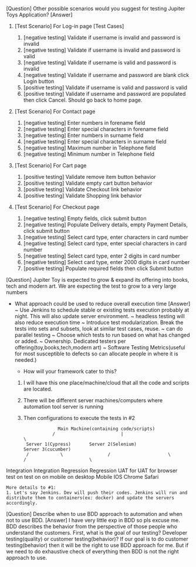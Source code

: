 [Question] Other possible scenarios would you suggest for testing Jupiter Toys Application?
  [Answer]
  1. [Test Scenario] For Log-in page
      [Test Cases]
      1. [negative testing] Validate if username is invalid and password is invalid
      2. [negative testing] Validate if username is invalid and password is valid
      3. [negative testing] Validate if username is valid and password is invalid
      4. [negative testing] Validate if username and password are blank click Login button
      5. [positive testing] Validate if username is valid and password is valid
      6. [positive testing] Validate if username and password are populated then click Cancel. Should go back to home page.

  2. [Test Scenario] For Contact page
     1. [negative testing] Enter numbers in forename field
     2. [negative testing] Enter special characters in forename field
     3. [negative testing] Enter numbers in surname field
     4. [negative testing] Enter special characters in surname field
     5. [negative testing] Maximum number in Telephone field
     6. [negative testing] Minimum number in Telephone field

  3. [Test Scenario] For Cart page
     1. [positive testing] Validate remove item button behavior
     2. [positive testing] Validate empty cart button behavior
     3. [positive testing] Validate Checkout link behavior
     4. [positive testing] Validate Shopping link behavior
   
  4. [Test Scenario] For Checkout page
     1. [negative testing] Empty fields, click submit button
     2. [negative testing] Populate Delivery details, empty Payment Details, click submit button
     3. [negative testing] Select card type, enter characters in card number 
     4. [negative testing] Select card type, enter special characters in card number
     5. [negative testing] Select card type, enter 2 digits in card number
     6. [negative testing] Select card type, enter 2000 digits in card number
     7. [positive testing] Populate required fields then click Submit button

[Question] Jupiter Toy is expected to grow & expand its offering into books, tech and modern art. We are expecting  the test to grow to a very large numbers
  - What approach could be used to reduce overall execution time
  [Answer] 
    ~ Use Jenkins to schedule stable or existing tests execution probably at night. This will also update server environment.
    ~ headless  testing will also reduce execution time
    ~ Introduce test modularization. Break the tests into sets and subsets, look at similar test cases, reuse.
      ~ can do parallel testing
    ~ Choose which tests to run based on what has changed or added.
    ~ Ownership. Dedicated testers per offering(toy,books,tech,modern art)
    ~ Software Testing Metrics(useful for most susceptible to defects so can allocate people in where it is needed.) 

    - How will your framework cater to this?
    1. I will have this one place/machine/cloud that all the code and scripts are located.
    2. There will be different server machines/computers where automation tool server is running
    3. Then configurations to execute the tests in #2

                        Main Machine(containing code/scripts)
                      /      				    |    					            \
            Server 1(Cypress)       Server 2(Selenium) 				  Server 3(cucumber)
            /            \				   / 				      \				     /				          \
  Integration    Integration 		Regression 		Regression		UAT for  		     UAT for browser 			
  test on    	   	test on 	     on mobile 		on desktop     Mobile IOS
    Chrome        Safari
    
    More details to #1:
    1. Let's say Jenkins. Dev will push their codes. Jenkins will run and distribute them to containers(ex: docker) and update the servers accordingly.

[Question] Describe when to use BDD approach to automation and when not to use BDD.
  [Answer] I have very little exp in BDD so pls excuse me.
  BDD describes the behavior from the perspective of those people who understand the customers.
  First, what is the goal of our testing? Developer testing(quality) or customer testing(behavior)?
  If our goal is to do customer testing(behavior) then it will be the right to use BDD approach for me.
  But if we need to do exhaustive check of everything then BDD is not the right approach to use.

